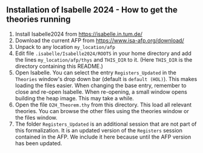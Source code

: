 ## Installation of Isabelle 2024 - How to get the theories running

1) Install Isabelle2024 from https://isabelle.in.tum.de/
2) Download the current AFP from https://www.isa-afp.org/download/ 
3) Unpack to any location `my_location/afp`
4) Edit file `.isabelle/Isabelle2024/ROOTS` in your home directory and add the lines `my_location/afp/thys` and `THIS_DIR` to it.
   (Here `THIS_DIR` is the directory containing this README.)
5) Open Isabelle.  You can select the entry `Registers_Updated` in the `Theories` window's drop down bar
   (default is `default (HOL)`). This makes loading the files easier. 
   When changing the base entry, remember to close and re-open Isabelle.
   When re-opening, a small window opens building the heap image. This may take a while.
6) Open the file `O2H_Theorem.thy` from this directory. This load all relevant theories. 
   You can browse the other files using the theories window or the files window.
7) The folder `Registers_Updated` is an additional session that are not part of this formalization.
   It is an updated version of the `Registers` session contained in the AFP.
   We include it here because until the AFP version has been updated.
